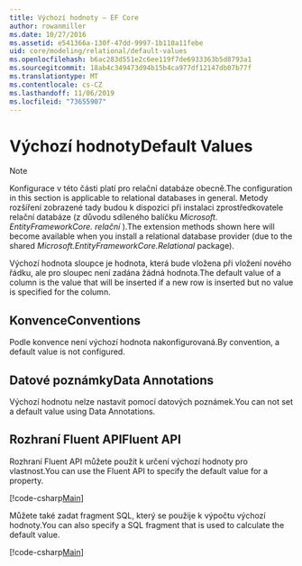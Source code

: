 ```yaml
---
title: Výchozí hodnoty – EF Core
author: rowanmiller
ms.date: 10/27/2016
ms.assetid: e541366a-130f-47dd-9997-1b110a11febe
uid: core/modeling/relational/default-values
ms.openlocfilehash: b6ac283d551e2c6ee119f7de6933363b5d8793a1
ms.sourcegitcommit: 18ab4c349473d94b15b4ca977df12147db07b77f
ms.translationtype: MT
ms.contentlocale: cs-CZ
ms.lasthandoff: 11/06/2019
ms.locfileid: "73655907"
---
```

# <a name="default-values"></a><span data-ttu-id="7552e-102">Výchozí hodnoty</span><span class="sxs-lookup"><span data-stu-id="7552e-102">Default Values</span></span>

> [!NOTE]  
> <span data-ttu-id="7552e-103">Konfigurace v této části platí pro relační databáze obecně.</span><span class="sxs-lookup"><span data-stu-id="7552e-103">The configuration in this section is applicable to relational databases in general.</span></span> <span data-ttu-id="7552e-104">Metody rozšíření zobrazené tady budou k dispozici při instalaci zprostředkovatele relační databáze (z důvodu sdíleného balíčku *Microsoft. EntityFrameworkCore. relační* ).</span><span class="sxs-lookup"><span data-stu-id="7552e-104">The extension methods shown here will become available when you install a relational database provider (due to the shared *Microsoft.EntityFrameworkCore.Relational* package).</span></span>

<span data-ttu-id="7552e-105">Výchozí hodnota sloupce je hodnota, která bude vložena při vložení nového řádku, ale pro sloupec není zadána žádná hodnota.</span><span class="sxs-lookup"><span data-stu-id="7552e-105">The default value of a column is the value that will be inserted if a new row is inserted but no value is specified for the column.</span></span>

## <a name="conventions"></a><span data-ttu-id="7552e-106">Konvence</span><span class="sxs-lookup"><span data-stu-id="7552e-106">Conventions</span></span>

<span data-ttu-id="7552e-107">Podle konvence není výchozí hodnota nakonfigurovaná.</span><span class="sxs-lookup"><span data-stu-id="7552e-107">By convention, a default value is not configured.</span></span>

## <a name="data-annotations"></a><span data-ttu-id="7552e-108">Datové poznámky</span><span class="sxs-lookup"><span data-stu-id="7552e-108">Data Annotations</span></span>

<span data-ttu-id="7552e-109">Výchozí hodnotu nelze nastavit pomocí datových poznámek.</span><span class="sxs-lookup"><span data-stu-id="7552e-109">You can not set a default value using Data Annotations.</span></span>

## <a name="fluent-api"></a><span data-ttu-id="7552e-110">Rozhraní Fluent API</span><span class="sxs-lookup"><span data-stu-id="7552e-110">Fluent API</span></span>

<span data-ttu-id="7552e-111">Rozhraní Fluent API můžete použít k určení výchozí hodnoty pro vlastnost.</span><span class="sxs-lookup"><span data-stu-id="7552e-111">You can use the Fluent API to specify the default value for a property.</span></span>

[!code-csharp[Main](../../../../samples/core/Modeling/FluentAPI/Relational/DefaultValue.cs?name=DefaultValue&highlight=9)]

<span data-ttu-id="7552e-112">Můžete také zadat fragment SQL, který se použije k výpočtu výchozí hodnoty.</span><span class="sxs-lookup"><span data-stu-id="7552e-112">You can also specify a SQL fragment that is used to calculate the default value.</span></span>

[!code-csharp[Main](../../../../samples/core/Modeling/FluentAPI/Relational/DefaultValueSql.cs?name=DefaultValueSql&highlight=9)]

